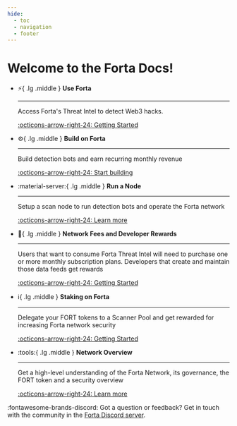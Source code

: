 ```yaml
---
hide:
  - toc
  - navigation
  - footer
---
```


# Welcome to the Forta Docs!

<div class="grid cards" markdown>


-   :zap:{ .lg .middle } __Use Forta__

    ---

    Access Forta's Threat Intel to detect Web3 hacks.

    [:octicons-arrow-right-24: Getting Started](getting-started.md)

-   :gear:{ .lg .middle } __Build on Forta__

    ---

    Build detection bots and earn recurring monthly revenue

    [:octicons-arrow-right-24: Start building](intro-to-bot-dev.md )

-   :material-server:{ .lg .middle } __Run a Node__

    ---
    Setup a scan node to run detection bots and operate the Forta network

    [:octicons-arrow-right-24: Learn more](scan-node/introduction.md)

-   :bank:{ .lg .middle } __Network Fees and Developer Rewards__

    ---

    Users that want to consume Forta Threat Intel will need to purchase one or more monthly subscription plans. Developers that create and maintain those data feeds get rewards

    [:octicons-arrow-right-24: Getting Started](fees-why.md)

-   :information_source:{ .lg .middle } __Staking on Forta__

    ---

    Delegate your FORT tokens to a Scanner Pool and get rewarded for increasing Forta network security

    [:octicons-arrow-right-24: Getting Started](delegated-staking-introduction.md)

-   :tools:{ .lg .middle } __Network Overview__

    ---

    Get a high-level understanding of the Forta Network, its governance, the FORT token and a security overview

    [:octicons-arrow-right-24: Learn more](network-overview.md)


  


</div>


:fontawesome-brands-discord: Got a question or feedback? Get in touch with the community in the [Forta Discord server](https://discord.com/invite/fortanetwork).<br><br>

